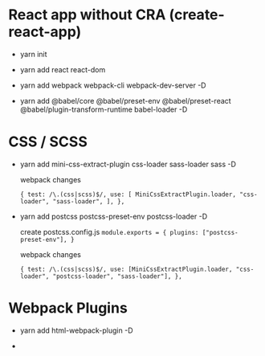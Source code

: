 # React app without CRA (create-react-app)

- yarn init

- yarn add react react-dom

- yarn add webpack webpack-cli webpack-dev-server -D

- yarn add @babel/core @babel/preset-env @babel/preset-react @babel/plugin-transform-runtime babel-loader -D

# CSS / SCSS

- yarn add mini-css-extract-plugin css-loader sass-loader sass -D

  webpack changes

  `{ test: /\.(css|scss)$/, use: [ MiniCssExtractPlugin.loader, "css-loader", "sass-loader", ], },`

- yarn add postcss postcss-preset-env postcss-loader -D

  create postcss.config.js
  `module.exports = { plugins: ["postcss-preset-env"], }`

  webpack changes

  `{ test: /\.(css|scss)$/, use: [MiniCssExtractPlugin.loader, "css-loader", "postcss-loader", "sass-loader"], },`

# Webpack Plugins

- yarn add html-webpack-plugin -D

-
